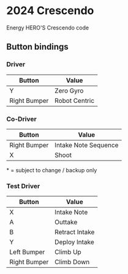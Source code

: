 # 2024 Crescendo
Energy HERO'S Crescendo code

## Button bindings
### Driver
|Button|Value|
|-|-|
|Y|Zero Gyro|
|Right Bumper|Robot Centric|
### Co-Driver
|Button|Value|
|-|-|
|Right Bumper|Intake Note Sequence|
|X|Shoot|
\* = subject to change / backup only
### Test Driver
|Button|Value|
|-|-|
|X|Intake Note|
|A|Outtake|
|B|Retract Intake|
|Y|Deploy Intake|
|Left Bumper|Climb Up|
|Right Bumper| Climb Down|
